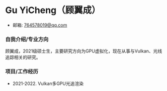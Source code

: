 # Gu YiCheng（顾翼成）

<!-- 其他信息也可 -->

* 邮箱: 764578019@qq.com
<!-- * 手机: 13665727845 -->

### 自我介绍/专业方向

<!-- 主要介绍自身 -->

顾翼成，2021级硕士生，主要研究方向为GPU虚拟化，现在从事与Vulkan、光线追踪相关的研究。

### 项目/工作经历

<!-- 教育经历、工作经历、项目经历等 -->

* 2021-2022. Vulkan多GPU光追渲染
